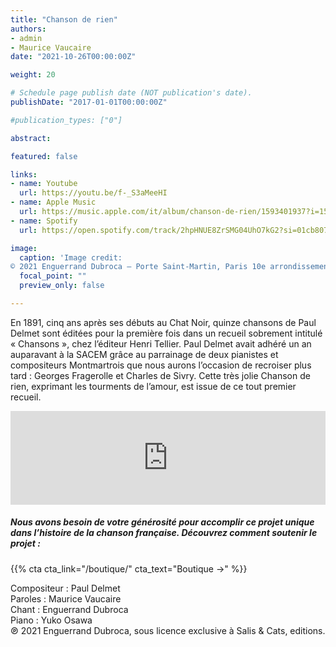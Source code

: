 ```yaml
---
title: "Chanson de rien"
authors:
- admin
- Maurice Vaucaire
date: "2021-10-26T00:00:00Z"

weight: 20

# Schedule page publish date (NOT publication's date).
publishDate: "2017-01-01T00:00:00Z"

#publication_types: ["0"]

abstract: 

featured: false

links:
- name: Youtube
  url: https://youtu.be/f-_S3aMeeHI
- name: Apple Music
  url: https://music.apple.com/it/album/chanson-de-rien/1593401937?i=1593401941&l=en
- name: Spotify
  url: https://open.spotify.com/track/2hpHNUE8ZrSMG04UhO7kG2?si=01cb8071968842f2

image:
  caption: 'Image credit: 
© 2021 Enguerrand Dubroca – Porte Saint-Martin, Paris 10e arrondissement / Collection E. Dubroca'
  focal_point: ""
  preview_only: false

---
```


En 1891, cinq ans après ses débuts au Chat Noir, quinze chansons de Paul Delmet sont éditées pour la première fois dans un recueil sobrement intitulé « Chansons », chez l’éditeur Henri Tellier. Paul Delmet avait adhéré un an auparavant à la SACEM grâce au parrainage de deux pianistes et compositeurs Montmartrois que nous aurons l’occasion de recroiser plus tard : Georges Fragerolle et Charles de Sivry. Cette très jolie Chanson de rien, exprimant les tourments de l’amour, est issue de ce tout premier recueil.

<iframe allow="autoplay *; encrypted-media *;" frameborder="0" height="150" style="width:100%;max-width:720px;overflow:hidden;background:transparent;" sandbox="allow-forms allow-popups allow-same-origin allow-scripts allow-storage-access-by-user-activation allow-top-navigation-by-user-activation" src="https://embed.music.apple.com/it/album/chanson-de-rien/1593401937?i=1593401941&l=en"></iframe>

##### Nous avons besoin de votre générosité pour accomplir ce projet unique dans l’histoire de la chanson française. Découvrez comment soutenir le projet :
{{% cta cta_link="/boutique/" cta_text="Boutique →" %}}

<p>Compositeur : Paul Delmet <br>
Paroles : Maurice Vaucaire<br>
Chant : Enguerrand Dubroca<br>
Piano : Yuko Osawa<br>
℗ 2021 Enguerrand Dubroca, sous licence exclusive à Salis & Cats, editions.</p>


